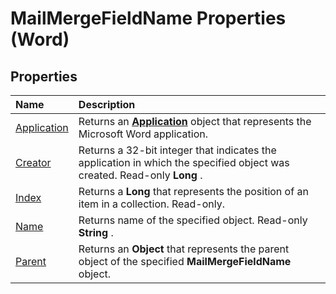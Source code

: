 
# MailMergeFieldName Properties (Word)

## Properties



|**Name**|**Description**|
|:-----|:-----|
|[Application](f3d5955b-993d-0383-fa31-b6d9c2757ea9.md)|Returns an  **[Application](d1cf6f8f-4e88-bf01-93b4-90a83f79cb44.md)** object that represents the Microsoft Word application.|
|[Creator](f9dc1f70-2878-00ec-2c41-59a9be7ed954.md)|Returns a 32-bit integer that indicates the application in which the specified object was created. Read-only  **Long** .|
|[Index](562692c8-36af-22e4-0542-2ca70e1f0ef9.md)|Returns a  **Long** that represents the position of an item in a collection. Read-only.|
|[Name](68000e67-c1cd-bdd0-3e85-eb5098b7f785.md)|Returns name of the specified object. Read-only  **String** .|
|[Parent](da69df66-6279-bca0-4dd8-b1ed96bb11fc.md)|Returns an  **Object** that represents the parent object of the specified **MailMergeFieldName** object.|
